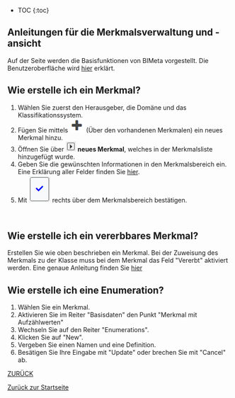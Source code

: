 * TOC
{:toc}

## Anleitungen für die Merkmalsverwaltung und -ansicht

Auf der Seite werden die Basisfunktionen von BIMeta vorgestellt. 
Die Benutzeroberfläche wird [hier](2.3.2_UIMerkmal.md) erklärt. 


## Wie erstelle ich ein Merkmal?
1. Wählen Sie zuerst den Herausgeber, die Domäne und das Klassifikationssystem.
2. Fügen Sie mittels ![Plus-Symbol](../Bilder/Plus-Symbol.png) (Über den vorhandenen Merkmalen) ein neues Merkmal hinzu.
3. Öffnen Sie über ![AufklappenMerkmal](../Bilder/AufklappenMerkmal.png) **neues Merkmal**, welches in der Merkmalsliste hinzugefügt wurde.
4. Geben Sie die gewünschten Informationen in den Merkmalsbereich ein. Eine Erklärung aller Felder finden Sie [hier](3.2.2_FelderMerkmal.md).
5. Mit ![Bestaetigung](../Bilder/Bestaetigung.png) rechts über dem Merkmalsbereich bestätigen.
<br>

## Wie erstelle ich ein vererbbares Merkmal?
Erstellen Sie wie oben beschrieben ein Merkmal.
Bei der Zuweisung des Merkmals zu der Klasse muss bei dem Merkmal das Feld "Vererbt" aktiviert werden.
Eine genaue Anleitung finden Sie [hier](2.2.1_AnleitungenKlasse.md#wie-weise-ich-ein-vererbbares-Merkmal-zu)


## Wie erstelle ich eine Enumeration?
1. Wählen Sie ein Merkmal.
2. Aktivieren Sie im Reiter "Basisdaten" den Punkt "Merkmal mit Aufzählwerten"
3. Wechseln Sie auf den Reiter "Enumerations".
4. Klicken Sie auf "New".
5. Vergeben Sie einen Namen und eine Definition.
6. Besätigen Sie Ihre Eingabe mit "Update" oder brechen Sie mit "Cancel" ab.


[ZURÜCK](2.2.0_Anleitungen.md)

[Zurück zur Startseite](https://bimeta-steuerkreis.github.io/Anwenderhilfe/)
